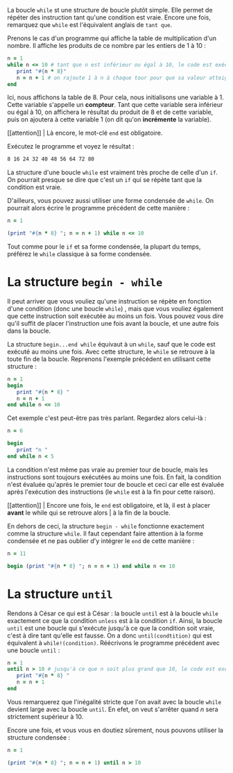 La boucle `while` st une structure de boucle plutôt simple. Elle permet de répéter des instruction tant qu'une condition est vraie. Encore une fois, remarquez que `while` est l'équivalent anglais de `tant que`.

Prenons le cas d'un programme qui affiche la table de multiplication d'un nombre. Il affiche les produits de ce nombre par les entiers de $1$ à $10$ :

```ruby
n = 1
while n <= 10 # tant que n est inférieur ou égal à 10, le code est exécuté
   print "#{n * 8}"
   n = n + 1 # on rajoute 1 à n à chaque tour pour que sa valeur atteigne 10
end
```

Ici, nous affichons la table de $8$. Pour cela, nous initialisons une variable à $1$. Cette variable s'appelle un **compteur**. Tant que cette variable sera inférieur ou égal à $10$, on affichera le résultat du produit de $8$ et de cette variable, puis on ajoutera à cette variable $1$ (on dit qu'on **incrémente** la variable).  

[[attention]]
| Là encore, le mot-clé `end` est obligatoire.

Exécutez le programme et voyez le résultat :

```bash
8 16 24 32 40 48 56 64 72 80
```

La structure d'une boucle `while` est vraiment très proche de celle d'un `if`. On pourrait presque se dire que c'est un `if` qui se répète tant que la condition est vraie. 

D'ailleurs, vous pouvez aussi utiliser une forme condensée de `while`. On pourrait alors écrire le programme précédent de cette manière :

```ruby
n = 1

(print "#{n * 8} "; n = n + 1) while n <= 10
```

Tout comme pour le `if` et sa forme condensée, la plupart du temps, préférez le `while` classique à sa forme condensée.

# La structure `begin - while`

Il peut arriver que vous vouliez qu'une instruction se répète en fonction d'une condition (donc une boucle `while`) , mais que vous vouliez également que cette instruction soit exécutée au moins un fois. Vous pouvez vous dire qu'il suffit de placer l'instruction une fois avant la boucle, et une autre fois dans la boucle.  

La structure `begin...end while` équivaut à un `while`, sauf que le code est exécuté au moins une fois. Avec cette structure, le `while` se retrouve à la toute fin de la boucle. Reprenons l'exemple précédent en utilisant cette structure : 

```ruby
n = 1
begin
   print "#{n * 8} "
   n = n + 1
end while n <= 10
```

Cet exemple c'est peut-être pas très parlant. Regardez alors celui-là :

```ruby
n = 6

begin 
   print "n " 
end while n < 5
```

La condition n'est même pas vraie au premier tour de boucle, mais les instructions sont toujours exécutées au moins une fois. En fait, la condition n'est évaluée qu'après le premier tour de boucle et ceci car elle est évaluée après l'exécution des instructions (le `while` est à la fin pour cette raison).

[[attention]]
| Encore une fois, le `end` est obligatoire, et là, il est à placer **avant** le while qui se retrouve alors 
| à la fin de la boucle.

En dehors de ceci, la structure `begin - while` fonctionne exactement comme la structure `while`. Il faut cependant faire attention à la forme condensée et ne pas oublier d'y intégrer le `end` de cette manière :

```ruby
n = 11

begin (print "#{n * 8} "; n = n + 1) end while n <= 10
```  

# La structure `until`

Rendons à César ce qui est à César : la boucle `until` est à la boucle `while` exactement ce que la condition `unless` est à la condition `if`. Ainsi, la boucle `until` est une boucle qui s'exécute jusqu'à ce que la condition soit vraie, c'est à dire tant qu'elle est fausse. On a donc `until(condtition)` qui est équivalent à `while!(condition)`. Réécrivons le programme précédent avec une boucle `until` :

```ruby
n = 1
until n > 10 # jusqu'à ce que n soit plus grand que 10, le code est exécuté
   print "#{n * 8} "
   n = n + 1 
end   
```

Vous remarquerez que l'inégalité stricte que l'on avait avec la boucle `while` devient large avec la boucle `until`. En efet, on veut s'arrêter quand $n$ sera strictement supérieur à $10$.

Encore une fois, et vous vous en doutiez sûrement, nous pouvons utiliser la structure condensée :

```ruby
n = 1

(print "#{n * 8} "; n = n + 1) until n > 10
```